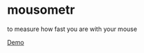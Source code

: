 mousometr
=========

to measure how fast you are with your mouse


[Demo](http://stepansuvorov.com/useIt/mousometr/)
